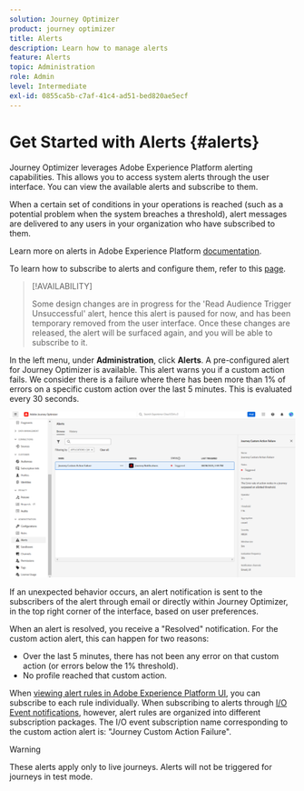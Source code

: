 ```yaml
---
solution: Journey Optimizer
product: journey optimizer
title: Alerts
description: Learn how to manage alerts
feature: Alerts
topic: Administration
role: Admin
level: Intermediate
exl-id: 0855ca5b-c7af-41c4-ad51-bed820ae5ecf
---
```

# Get Started with Alerts {#alerts}

Journey Optimizer leverages Adobe Experience Platform alerting capabilities. This allows you to access system alerts through the user interface. You can view the available alerts and subscribe to them. 

When a certain set of conditions in your operations is reached (such as a potential problem when the system breaches a threshold), alert messages are delivered to any users in your organization who have subscribed to them. 

<!--These messages can repeat over a pre-defined time interval until the alert has been resolved.-->

Learn more on alerts in Adobe Experience Platform [documentation](https://experienceleague.adobe.com/docs/experience-platform/observability/alerts/overview.html).

To learn how to subscribe to alerts and configure them, refer to this [page](https://experienceleague.adobe.com/docs/experience-platform/observability/alerts/ui.html).

>[!AVAILABILITY]
>
>Some design changes are in progress for the 'Read Audience Trigger Unsuccessful' alert, hence this alert is paused for now, and has been temporary removed from the user interface. Once these changes are released, the alert will be surfaced again, and you will be able to subscribe to it.

In the left menu, under **Administration**, click **Alerts**. A pre-configured alert for Journey Optimizer is available. This alert warns you if a custom action fails. We consider there is a failure where there has been more than 1% of errors on a specific custom action over the last 5 minutes. This is evaluated every 30 seconds.

![](assets/alerts-custom-action.png)


<!--A pre-configured alert for Journey Optimizer is available. This alert will warn you if a read segment node has not processed any profile during the defined time frame.

![](assets/alerts1.png)-->

If an unexpected behavior occurs, an alert notification is sent to the subscribers of the alert through email or directly within Journey Optimizer, in the top right corner of the interface, based on user preferences.

When an alert is resolved, you receive a "Resolved" notification. For the custom action alert, this can happen for two reasons:
* Over the last 5 minutes, there has not been any error on that custom action (or errors below the 1% threshold).
* No profile reached that custom action.

When [viewing alert rules in Adobe Experience Platform UI](https://experienceleague.adobe.com/docs/experience-platform/observability/alerts/ui.html), you can subscribe to each rule individually. When subscribing to alerts through [I/O Event notifications](https://experienceleague.adobe.com/docs/experience-platform/observability/alerts/subscribe.html), however, alert rules are organized into different subscription packages. The I/O event subscription name corresponding to the custom action alert is: "Journey Custom Action Failure".

<!--The I/O event subscription name corresponding to the Read segment alert is: "Journey read segment Delays, Failures and Errors".-->

>[!WARNING]
>
>These alerts apply only to live journeys. Alerts will not be triggered for journeys in test mode.

